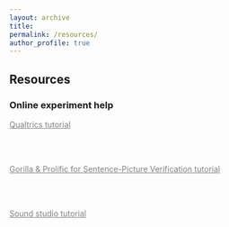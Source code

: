 ```yaml
---
layout: archive
title: 
permalink: /resources/
author_profile: true
---
```


<h2>Resources</h2>

<h3>Online experiment help</h3>

<a href="https://docs.google.com/document/d/1d_Io2xfpE101IxbwIbv7n5ofGBDmNI8Wj41BUgHSWsU/edit?usp=share_link" style="color: gray; text-decoration: underline;" target="_blank">Qualtrics tutorial</a>

<br><br>

<a href="https://docs.google.com/document/d/1d_Io2xfpE101IxbwIbv7n5ofGBDmNI8Wj41BUgHSWsU/edit?usp=share_link" style="color: gray; text-decoration: underline;" target="_blank">Gorilla & Prolific for Sentence-Picture Verification tutorial</a>

<br><br>

<a href="https://docs.google.com/document/d/1hO5ZLEldSGzpapx0uk1v73_SQlcTyQTWyxmUu6MHUFw/edit?usp=share_link" style="color: gray; text-decoration: underline;" target="_blank">Sound studio tutorial</a>
